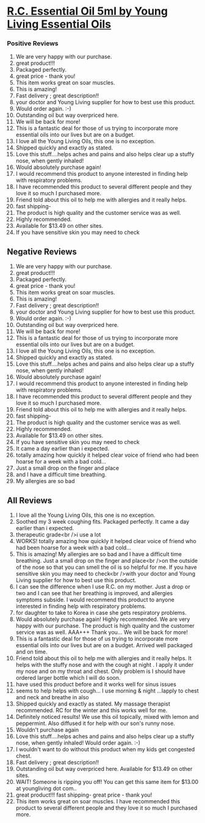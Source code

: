 # [R.C. Essential Oil 5ml by Young Living Essential Oils](https://products.checkmycream.com/products/R.C.-Essential-Oil-5ml-by-Young-Living-Essential-Oils.html)

### Positive Reviews

<ol>
      <li>We are very happy with our purchase.</li>
      <li>great product!!!</li>
      <li>Packaged perfectly.  </li>
      <li>great price - thank you!</li>
      <li>This item works great on soar muscles.</li>
      <li>This is amazing!  </li>
      <li>Fast delivery ; great description!!</li>
      <li>your doctor and Young Living supplier for how to best use this product.</li>
      <li>Would order again. :-)</li>
      <li>Outstanding oil but way overpriced here.  </li>
      <li>We will be back for more!</li>
      <li>This is a fantastic deal for those of us trying to incorporate more essential oils into our lives but are on a budget.</li>
      <li>I love all the Young Living Oils, this one is no exception.</li>
      <li>Shipped quickly and exactly as stated.  </li>
      <li>Love this stuff....helps aches and pains and also helps clear up a stuffy nose, when gently inhaled!  </li>
      <li>Would absolutely purchase again!</li>
      <li>I would recommend this product to anyone interested in finding help with respiratory problems.</li>
      <li>I have recommended this product to  several different people and they love it so much I purchased more.</li>
      <li>Friend told about this oil to help me with allergies and it really helps.  </li>
      <li>fast shipping-</li>
      <li>The product is high quality and the customer service was as well.</li>
      <li>Highly recommended.</li>
      <li>Available for $13.49 on other sites.</li>
      <li>If you have sensitive skin you may need to check</li>
</ol>


<h2>Negative Reviews</h2>
<ol>
<li> We are very happy with our purchase.</li>
<li> great product!!!</li>
<li> Packaged perfectly.  </li>
<li> great price - thank you!</li>
<li> This item works great on soar muscles.</li>
<li> This is amazing!  </li>
<li> Fast delivery ; great description!!</li>
<li> your doctor and Young Living supplier for how to best use this product.</li>
<li> Would order again. :-)</li>
<li> Outstanding oil but way overpriced here.  </li>
<li> We will be back for more!</li>
<li> This is a fantastic deal for those of us trying to incorporate more essential oils into our lives but are on a budget.</li>
<li> I love all the Young Living Oils, this one is no exception.</li>
<li> Shipped quickly and exactly as stated.  </li>
<li> Love this stuff....helps aches and pains and also helps clear up a stuffy nose, when gently inhaled!  </li>
<li> Would absolutely purchase again!</li>
<li> I would recommend this product to anyone interested in finding help with respiratory problems.</li>
<li> I have recommended this product to  several different people and they love it so much I purchased more.</li>
<li> Friend told about this oil to help me with allergies and it really helps.  </li>
<li> fast shipping-</li>
<li> The product is high quality and the customer service was as well.</li>
<li> Highly recommended.</li>
<li> Available for $13.49 on other sites.</li>
<li> If you have sensitive skin you may need to check</li>
<li> It came a day earlier than i expected.</li>
<li> totally amazing how quickly it helped clear voice of friend who had been hoarse for a week with a bad cold...</li>
<li> Just a small drop on the finger and place</li>
<li> and I have a difficult time breathing.  </li>
<li> My allergies are so bad</li>
</ol>

<h2>All Reviews</h2>

<ol>
    <li> I love all the Young Living Oils, this one is no exception.</li>
    <li> Soothed my 3 week coughing fits.  Packaged perfectly.  It came a day earlier than i expected.</li>
    <li> therapeutic grade&lt;br /&gt;i use a lot</li>
    <li> WORKS! totally amazing how quickly it helped clear voice of friend who had been hoarse for a week with a bad cold...</li>
    <li> This is amazing!  My allergies are so bad and I have a difficult time breathing.  Just a small drop on the finger and place&lt;br /&gt;on the outside of the nose so that you can smell the oil is so helpful for me.  If you have sensitive skin you may need to check&lt;br /&gt;with your doctor and Young Living supplier for how to best use this product.</li>
    <li> I can see the difference when I use R.C. on my mother.  Just a drop or two and I can see that her breathing is improved, and allergies symptoms subside.  I would recommend this product to anyone interested in finding help with respiratory problems.</li>
    <li> for daughter to take to Korea in case she gets respiratory problems.</li>
    <li> Would absolutely purchase again! Highly recommended. We are very happy with our purchase. The product is high quality and the customer service was as well. AAA+++ Thank you... We will be back for more!</li>
    <li> This is a fantastic deal for those of us trying to incorporate more essential oils into our lives but are on a budget. Arrived well packaged and on time.</li>
    <li> Friend told about this oil to help me with allergies and it really helps.  It helps with the stuffy nose and with the cough at night .  I apply it under my nose and on my throat and chest.  Only problem is I should have ordered larger bottle which I will do soon.</li>
    <li> have used this product before and it works well for sinus issues</li>
    <li> seems to help helps with cough... I use morning &amp; night ...Iapply to chest and neck and breathe in also</li>
    <li> Shipped quickly and exactly as stated.  My massage therapist recommended. RC for the winter and this works well for me.</li>
    <li> Definitely noticed results! We use this oil topically,  mixed with lemon and peppermint.  Also diffused it for help with our son&#x27;s runny nose.</li>
    <li> Wouldn&#x27;t purchase again</li>
    <li> Love this stuff....helps aches and pains and also helps clear up a stuffy nose, when gently inhaled!  Would order again. :-)</li>
    <li> I wouldn&#x27;t want to do without this product when my kids get congested chest.</li>
    <li> Fast delivery ; great description!!</li>
    <li> Outstanding oil but way overpriced here.  Available for $13.49 on other sites.</li>
    <li> WAIT! Someone is ripping you off! You can get this same item for $13.00 at youngliving dot com..</li>
    <li> great product!!! fast shipping- great price - thank you!</li>
    <li> This item works great on soar muscles. I have recommended this product to  several different people and they love it so much I purchased more.</li>
</ol>




